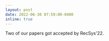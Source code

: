 ```yaml
---
layout: post
date: 2022-06-30 07:59:00-0400
inline: true
---
```


Two of our papers got accepted by RecSys'22.
